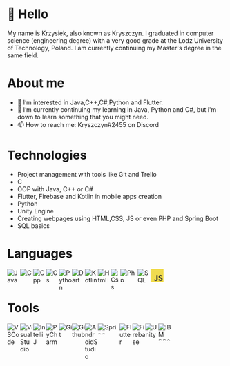# 👋 Hello
My name is Krzysiek, also known as Kryszczyn. 
I graduated in computer science (engineering degree) with a very good grade at the Lodz University of Technology, Poland. I am currently continuing my Master's degree in the same field.

# About me 

- 👀 I’m interested in Java,C++,C#,Python and Flutter.
- 🌱 I’m currently continuing my learning in Java, Python and C#, but i'm down to learn something that you might need.
- 📫 How to reach me: Kryszczyn#2455 on Discord

# Technologies
- Project management with tools like Git and Trello
- C 
- OOP with Java, C++ or C#
- Flutter, Firebase and Kotlin in mobile apps creation
- Python
- Unity Engine
- Creating webpages using HTML,CSS, JS or even PHP and Spring Boot
- SQL basics 

# Languages
<a href="#">
  <img align="left" title="Java" alt="Java" width="30px" src="https://camo.githubusercontent.com/b5a4579e36f5e9df6020f467fb0d3aca745c764749c6a97d2a07ba5773fbee4f/68747470733a2f2f63646e2d69636f6e732d706e672e666c617469636f6e2e636f6d2f3531322f3232362f3232363737372e706e67" />

  <img align="left" title="C" alt="C" width="30px" src="https://fs.siteor.com/javatech/files/layout/assan/vavatech/img/content/jezyk_C_bez_tla.png?1614248774" />

  <img align="left" title="C++" alt="Cpp" width="30px" src="https://upload.wikimedia.org/wikipedia/commons/thumb/1/18/ISO_C%2B%2B_Logo.svg/1200px-ISO_C%2B%2B_Logo.svg.png" />

  <img align="left" title="C#" alt="Cs" width="30px" src="https://upload.wikimedia.org/wikipedia/commons/0/0d/C_Sharp_wordmark.svg" />

  <img align="left" title="Python" alt="Python" width="30px" src="https://camo.githubusercontent.com/8f7b3fb40e2b05078d94187e1ea3e664e05ff33b3b643835d5759e2ade35515d/68747470733a2f2f75706c6f61642e77696b696d656469612e6f72672f77696b6970656469612f636f6d6d6f6e732f7468756d622f632f63332f507974686f6e2d6c6f676f2d6e6f746578742e7376672f3230343870782d507974686f6e2d6c6f676f2d6e6f746578742e7376672e706e67" /> 
  <img align="left" title="Dart" alt="Dart" width="30px" 
       src="https://seeklogo.com/images/D/dart-logo-FDA1939EC4-seeklogo.com.png" />
  <img align="left" title="Kotlin" alt="Kotlin" width="30px" 
       src="https://upload.wikimedia.org/wikipedia/commons/thumb/7/74/Kotlin_Icon.png/1200px-Kotlin_Icon.png" />
  <img align="left" title="HTML" alt="Html" width="30px" 
       src="https://upload.wikimedia.org/wikipedia/commons/thumb/6/61/HTML5_logo_and_wordmark.svg/1200px-HTML5_logo_and_wordmark.svg.png" />
  
  <img align="left" title="CSS" alt="Css" width="22px" 
       src="https://upload.wikimedia.org/wikipedia/commons/thumb/d/d5/CSS3_logo_and_wordmark.svg/1200px-CSS3_logo_and_wordmark.svg.png" />
  
  <img align="left" title="PHP" alt="Php" width="40px" height= "30px"
       src="https://upload.wikimedia.org/wikipedia/commons/2/27/PHP-logo.svg"/>
  <img align="left" title="SQL" alt="SQL" width="30px" height= "35px"
       src="https://icon-library.com/images/sql-icon/sql-icon-8.jpg"/>
  <img align="left" title="JavaScript" alt="JS" width="30px" 
       src="https://raw.githubusercontent.com/github/explore/80688e429a7d4ef2fca1e82350fe8e3517d3494d/topics/javascript/javascript.png" />
  <br /> <br />
</a>

# Tools
<a href="#">
  <img align="left" title="VSCode" alt="VSCode" width="30px" src="https://camo.githubusercontent.com/7f3d08d131eecd531d8303589356e546ac0362da2f451577fd6d45019d42a0b1/68747470733a2f2f75706c6f61642e77696b696d656469612e6f72672f77696b6970656469612f636f6d6d6f6e732f7468756d622f392f39612f56697375616c5f53747564696f5f436f64655f312e33355f69636f6e2e7376672f35313270782d56697375616c5f53747564696f5f436f64655f312e33355f69636f6e2e7376672e706e67" />

  <img align="left" title="VisualStudio" alt="VisualStudio" width="30px" src="https://upload.wikimedia.org/wikipedia/commons/thumb/5/59/Visual_Studio_Icon_2019.svg/1200px-Visual_Studio_Icon_2019.svg.png" />

  <img align="left" title="IntelliJ" alt="IntelliJ" width="30px" src="https://camo.githubusercontent.com/6be47a62910e3b2ed002be2605a536856a34d68f35122735362225471a767077/68747470733a2f2f75706c6f61642e77696b696d656469612e6f72672f77696b6970656469612f636f6d6d6f6e732f7468756d622f392f39632f496e74656c6c694a5f494445415f49636f6e2e7376672f3132303070782d496e74656c6c694a5f494445415f49636f6e2e7376672e706e67" />

  <img align="left" title="PyCharm" alt="PyCharm" width="30px" src="https://camo.githubusercontent.com/1fa524a1ea91aae6cb70c068326918cfe726368f8b7bbedd86163d29852dffa9/68747470733a2f2f75706c6f61642e77696b696d656469612e6f72672f77696b6970656469612f636f6d6d6f6e732f7468756d622f312f31642f5079436861726d5f49636f6e2e7376672f3230343870782d5079436861726d5f49636f6e2e7376672e706e67" />

  <img align="left" title="Git" alt="Git" width="30px" src="https://i1.wp.com/kosiorowski.net/wp-content/uploads/2014/01/git-logo-cc-by-300x300.png?fit=300%2C300&ssl=1" />

  <img align="left" title="Github" alt="Github" width="30px" src="https://camo.githubusercontent.com/591b9ddafbc5d7683b318413d8b8b80213d84b7c7fdba2ce2d26cca51f53b6ee/68747470733a2f2f63646e2d69636f6e732d706e672e666c617469636f6e2e636f6d2f3531322f3733332f3733333535332e706e67" />

  <img align="left" title="AndroidStudio" alt="AndroidStudio" width="30px" src="https://img.dobreprogramy.pl/Images/ToolIcon/16899/20151002134819_0.png" />

  <img align="left" title="Spring Boot" alt="Spring" width="50px" height="25px" src="https://teamsharq.com/images/spring-boot-logo.png" />

  <img align="left" title="Flutter" alt="Flutter" width="30px" 
       src="https://user-images.githubusercontent.com/51419598/152648731-567997ec-ac1c-4a9c-a816-a1fb1882abbe.png" />
  <img align="left" title="Firebase" alt="Firebase" width="30px" 
       src="https://cdn4.iconfinder.com/data/icons/google-i-o-2016/512/google_firebase-2-512.png" />
  <img align="left" title="Unity Engine" alt="Unity" width="30px" 
       src="https://cdn-icons-png.flaticon.com/512/5969/5969294.png" />
  <img align="left" title="IBM DB2" alt="IBM DB2" width="40px" height="40px" 
       src="https://assets-global.website-files.com/6064b31ff49a2d31e0493af1/6113bc0138b44e2f09577e1e_ibm_db2.svg" />
</a>
<!---
Kryszczyn99/Kryszczyn99 is a ✨ special ✨ repository because its `README.md` (this file) appears on your GitHub profile.
You can click the Preview link to take a look at your changes.
--->
